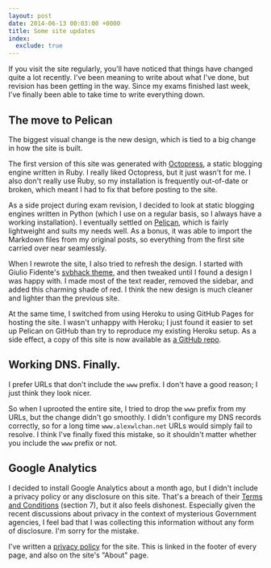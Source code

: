```yaml
---
layout: post
date: 2014-06-13 00:03:00 +0000
title: Some site updates
index:
  exclude: true
---
```


If you visit the site regularly, you'll have noticed that things have changed quite a lot recently.
I've been meaning to write about what I've done, but revision has been getting in the way.
Since my exams finished last week, I've finally been able to take time to write everything down.

## The move to Pelican

The biggest visual change is the new design, which is tied to a big change in how the site is built.

The first version of this site was generated with [Octopress][oc], a static blogging engine written in Ruby.
I really liked Octopress, but it just wasn't for me.
I also don't really use Ruby, so my installation is frequently out-of-date or broken, which meant I had to fix that before posting to the site.

As a side project during exam revision, I decided to look at static blogging engines written in Python (which I use on a regular basis, so I always have a working installation).
I eventually settled on [Pelican][pel], which is fairly lightweight and suits my needs well.
As a bonus, it was able to import the Markdown files from my original posts, so everything from the first site carried over near seamlessly.

When I rewrote the site, I also tried to refresh the design.
I started with Giulio Fidente's [svbhack theme][svb], and then tweaked until I found a design I was happy with.
I made most of the text reader, removed the sidebar, and added this charming shade of red.
I think the new design is much cleaner and lighter than the previous site.

At the same time, I switched from using Heroku to using GitHub Pages for hosting the site.
I wasn't unhappy with Heroku; I just found it easier to set up Pelican on GitHub than try to reproduce my existing Heroku setup.
As a side effect, a copy of this site is now available as [a GitHub repo][awlc].

## Working DNS. Finally.

I prefer URLs that don't include the `www` prefix.
I don't have a good reason; I just think they look nicer.

So when I uprooted the entire site, I tried to drop the `www` prefix from my URLs, but the change didn't go smoothly.
I didn't configure my DNS records correctly, so for a long time `www.alexwlchan.net` URLs would simply fail to resolve.
I think I've finally fixed this mistake, so it shouldn't matter whether you include the `www` prefix or not.

## Google Analytics

I decided to install Google Analytics about a month ago, but I didn't include a privacy policy or any disclosure on this site.
That's a breach of their [Terms and Conditions][t&c] (section&nbsp;7), but it also feels dishonest.
Especially given the recent discussions about privacy in the context of mysterious Government agencies, I feel bad that I was collecting this information without any form of disclosure.
I'm sorry for the mistake.

I've written a [privacy policy][pp] for the site.
This is linked in the footer of every page, and also on the site's "About" page.

[oc]: http://octopress.org
[pel]: http://pelican.readthedocs.org/en/3.3.0/
[awlc]: https://github.com/alexwlchan/staticsite
[t&c]: http://www.google.co.uk/analytics/terms/us.html
[pp]: http://alexwlchan.net/privacy/
[svb]: https://github.com/giulivo/pelican-svbhack
